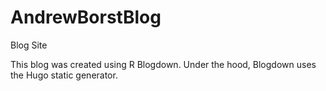 # AndrewBorstBlog
Blog Site 

This blog was created using R Blogdown. Under the hood, Blogdown uses the Hugo static generator. 
